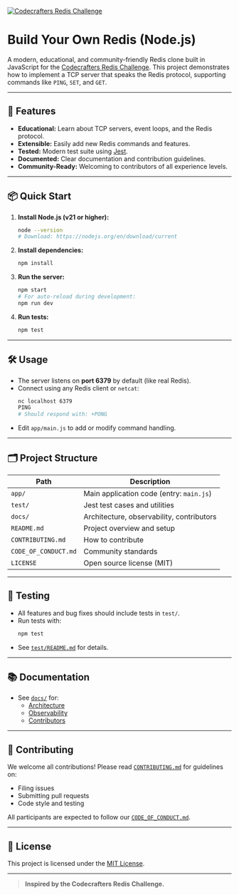 [![Codecrafters Redis Challenge](https://backend.codecrafters.io/progress/redis/3accaa81-1de8-4edd-aec7-6d22ab5a9a50)](https://app.codecrafters.io/users/codecrafters-bot?r=2qF)

# Build Your Own Redis (Node.js)

A modern, educational, and community-friendly Redis clone built in JavaScript for the [Codecrafters Redis Challenge](https://codecrafters.io/challenges/redis). This project demonstrates how to implement a TCP server that speaks the Redis protocol, supporting commands like `PING`, `SET`, and `GET`.

---

## 🚀 Features
- **Educational:** Learn about TCP servers, event loops, and the Redis protocol.
- **Extensible:** Easily add new Redis commands and features.
- **Tested:** Modern test suite using [Jest](https://jestjs.io/).
- **Documented:** Clear documentation and contribution guidelines.
- **Community-Ready:** Welcoming to contributors of all experience levels.

---

## 📦 Quick Start

1. **Install Node.js (v21 or higher):**
   ```sh
   node --version
   # Download: https://nodejs.org/en/download/current
   ```
2. **Install dependencies:**
   ```sh
   npm install
   ```
3. **Run the server:**
   ```sh
   npm start
   # For auto-reload during development:
   npm run dev
   ```
4. **Run tests:**
   ```sh
   npm test
   ```

---

## 🛠️ Usage
- The server listens on **port 6379** by default (like real Redis).
- Connect using any Redis client or `netcat`:
  ```sh
  nc localhost 6379
  PING
  # Should respond with: +PONG
  ```
- Edit `app/main.js` to add or modify command handling.

---

## 🗂️ Project Structure

| Path                | Description                                 |
|---------------------|---------------------------------------------|
| `app/`              | Main application code (entry: `main.js`)    |
| `test/`             | Jest test cases and utilities               |
| `docs/`             | Architecture, observability, contributors   |
| `README.md`         | Project overview and setup                  |
| `CONTRIBUTING.md`   | How to contribute                           |
| `CODE_OF_CONDUCT.md`| Community standards                         |
| `LICENSE`           | Open source license (MIT)                   |

---

## 🧪 Testing
- All features and bug fixes should include tests in `test/`.
- Run tests with:
  ```sh
  npm test
  ```
- See [`test/README.md`](test/README.md) for details.

---

## 📚 Documentation
- See [`docs/`](docs/) for:
  - [Architecture](docs/architecture.md)
  - [Observability](docs/observability.md)
  - [Contributors](docs/CONTRIBUTORS.md)

---

## 🤝 Contributing
We welcome all contributions! Please read [`CONTRIBUTING.md`](CONTRIBUTING.md) for guidelines on:
- Filing issues
- Submitting pull requests
- Code style and testing

All participants are expected to follow our [`CODE_OF_CONDUCT.md`](CODE_OF_CONDUCT.md).

---

## 📝 License

This project is licensed under the [MIT License](LICENSE).

---

> **Inspired by the Codecrafters Redis Challenge.**
